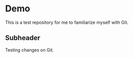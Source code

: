 # Demo

This is a test repository for me to familiarize myself with Git.

## Subheader

Testing changes on Git.
